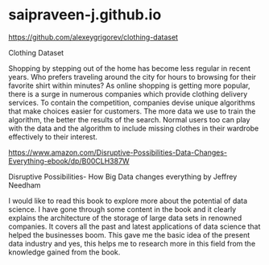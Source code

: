 # saipraveen-j.github.io
https://github.com/alexeygrigorev/clothing-dataset 

Clothing Dataset

Shopping by stepping out of the home has become less regular in recent years. Who prefers traveling around the city for hours to browsing for their favorite shirt within minutes?
As online shopping is getting more popular, there is a surge in numerous companies which provide clothing delivery services. To contain the competition, companies devise unique algorithms that make choices easier for customers. The more data we use to train the algorithm, the better the results of the search. Normal users too can play with the data and the algorithm to include missing clothes in their wardrobe effectively to their interest.

https://www.amazon.com/Disruptive-Possibilities-Data-Changes-Everything-ebook/dp/B00CLH387W

Disruptive Possibilities- How Big Data changes everything by Jeffrey Needham

I would like to read this book to explore more about the potential of data science. I have gone through some content in the book and it clearly explains the architecture of the storage of large data sets in renowned companies. It covers all the past and latest applications of data science that helped the businesses boom. This gave me the basic idea of the present data industry and yes, this helps me to research more in this field from the knowledge gained from the book. 
